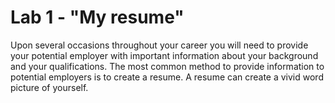 # Lab 1 - "My resume"

Upon several occasions throughout your career you will need to provide your potential
employer with important information about your background and your qualifications. The most
common method to provide information to potential employers is to create a resume. A
resume can create a vivid word picture of yourself.
